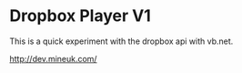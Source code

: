 Dropbox Player V1
=================

This is a quick experiment with the dropbox api with vb.net.

http://dev.mineuk.com/
